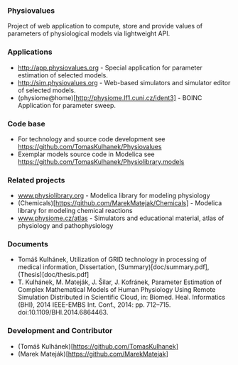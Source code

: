 ### Physiovalues

Project of web application to compute, store and provide values of parameters of physiological models via lightweight API.

### Applications
* http://app.physiovalues.org - Special application for parameter estimation of selected models. 
* http://sim.physiovalues.org - Web-based simulators and simulator editor of selected models.
* (physiome@home)[http://physiome.lf1.cuni.cz/ident3] - BOINC Application for parameter sweep.

### Code base

* For technology and source code development see https://github.com/TomasKulhanek/Physiovalues
* Exemplar models source code in Modelica see https://github.com/TomasKulhanek/Physiolibrary.models

### Related projects

* www.physiolibrary.org - Modelica library for modeling physiology
* (Chemicals)[https://github.com/MarekMatejak/Chemicals] - Modelica library for modeling chemical reactions
* www.physiome.cz/atlas - Simulators and educational material, atlas of physiology and pathophysiology

### Documents
* Tomáš Kulhánek, Utilization of GRID technology in processing of medical information, Dissertation, (Summary)[doc/summary.pdf], (Thesis)[doc/thesis.pdf]
* T. Kulhánek, M. Mateják, J. Šilar, J. Kofránek, Parameter Estimation of Complex Mathematical Models of Human Physiology Using Remote Simulation Distributed in Scientific Cloud, in: Biomed. Heal. Informatics (BHI), 2014 IEEE-EMBS Int. Conf., 2014: pp. 712–715. doi:10.1109/BHI.2014.6864463.

### Development and Contributor
* (Tomáš Kulhánek)[https://github.com/TomasKulhanek]
* (Marek Mateják)[https://github.com/MarekMatejak]


